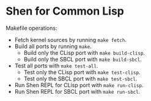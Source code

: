 # Shen for Common Lisp

Makefile operations:

  * Fetch kernel sources by running `make fetch`.
  * Build all ports by running `make`.
    * Build only the CLisp port with `make build-clisp`.
    * Build only the SBCL port with `make build-sbcl`.
  * Test all ports with `make test-all`.
    * Test only the CLisp port with `make test-clisp`.
    * Test only the SBCL port with `make test-sbcl`.
  * Run Shen REPL for CLisp port with `make run-clisp`.
  * Run Shen REPL for SBCL port with `make run-sbcl`.
